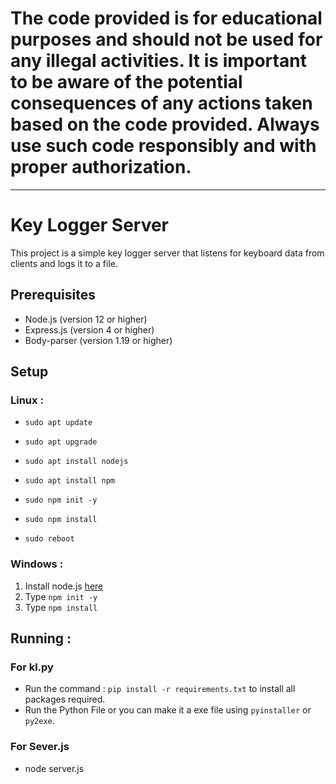 # The code provided is for educational purposes and should not be used for any illegal activities. It is important to be aware of the potential consequences of any actions taken based on the code provided. Always use such code responsibly and with proper authorization.
---
# Key Logger Server
This project is a simple key logger server that listens for keyboard data from clients and logs it to a file.

## Prerequisites

- Node.js (version 12 or higher)
- Express.js (version 4 or higher)
- Body-parser (version 1.19 or higher)
  
## Setup

### Linux : 

- `sudo apt update`

- `sudo apt upgrade`

- `sudo apt install nodejs`

- `sudo apt install npm`

- `sudo npm init -y`

- `sudo npm install`

- `sudo reboot`

### Windows :

1. Install node.js [here](https://nodejs.org/dist/v22.13.1/node-v22.13.1-x64.msi)
2. Type ` npm init -y `
3. Type ` npm install `

## Running : 

### For kl.py

- Run the command : ` pip install -r requirements.txt ` to install all packages required.
- Run the Python File or you can make it a exe file using ` pyinstaller ` or ` py2exe `.

### For Sever.js

- node server.js








